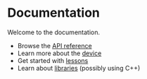 # Documentation

Welcome to the documentation.

* Browse the [API reference](/reference)
* Learn more about the [device](/device)
* Get started with [lessons](/lessons)
* Learn about [libraries](/libraries) (possibly using C++)
